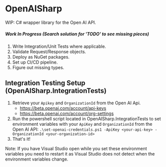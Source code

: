 # OpenAISharp
WIP: C# wrapper library for the Open AI API.

##### Work In Progress (Search solution for 'TODO' to see missing pieces)
1. Write Integration/Unit Tests where applicable.
2. Validate Request/Response objects.
3. Deploy as NuGet packages.
4. Set up CI/CD pipeline.
5. Figure out missing types.

## Integration Testing Setup (OpenAISharp.IntegrationTests)
1. Retrieve your `Apikey` and `OrganizationId` from the Open AI Api.
    - https://beta.openai.com/account/api-keys
    - https://beta.openai.com/account/org-settings
2. Run the powershell script located in OpenAISharp.IntegrationTests to set environment variables with your `ApiKey` and `OrganizationId` from the Open AI API:
`.\set-openai-credentials.ps1 -ApiKey <your-api-key> -OrganizationId <your-organization-id>`
3. That's it!

Note: If you have Visual Studio open while you set these environment variables you need to restart it as Visual Studio does not detect when the environment variables change.